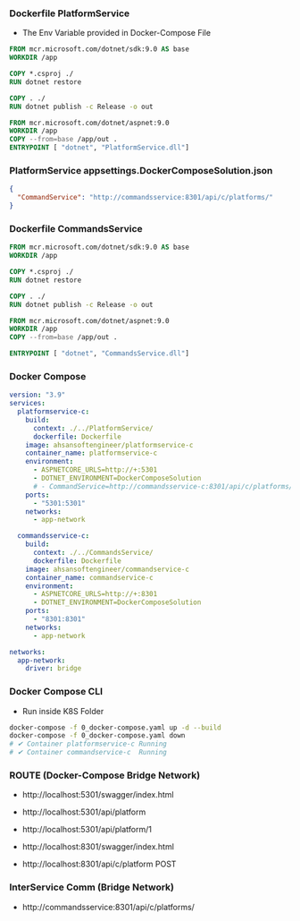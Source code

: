 ### Dockerfile PlatformService
- The Env Variable provided in Docker-Compose File
```dockerfile
FROM mcr.microsoft.com/dotnet/sdk:9.0 AS base
WORKDIR /app

COPY *.csproj ./
RUN dotnet restore

COPY . ./
RUN dotnet publish -c Release -o out

FROM mcr.microsoft.com/dotnet/aspnet:9.0
WORKDIR /app
COPY --from=base /app/out .
ENTRYPOINT [ "dotnet", "PlatformService.dll"]
```
### PlatformService appsettings.DockerComposeSolution.json
```json
{
  "CommandService": "http://commandsservice:8301/api/c/platforms/"
}
```
### Dockerfile CommandsService
```dockerfile
FROM mcr.microsoft.com/dotnet/sdk:9.0 AS base
WORKDIR /app

COPY *.csproj ./
RUN dotnet restore

COPY . ./
RUN dotnet publish -c Release -o out

FROM mcr.microsoft.com/dotnet/aspnet:9.0
WORKDIR /app
COPY --from=base /app/out .

ENTRYPOINT [ "dotnet", "CommandsService.dll"]
```
### Docker Compose
```yml
version: "3.9"
services:
  platformservice-c:
    build:
      context: ./../PlatformService/
      dockerfile: Dockerfile
    image: ahsansoftengineer/platformservice-c
    container_name: platformservice-c
    environment:
      - ASPNETCORE_URLS=http://+:5301
      - DOTNET_ENVIRONMENT=DockerComposeSolution
      # - CommandService=http://commandsservice-c:8301/api/c/platforms/
    ports:
      - "5301:5301" 
    networks:
      - app-network

  commandsservice-c:
    build:
      context: ./../CommandsService/
      dockerfile: Dockerfile
    image: ahsansoftengineer/commandservice-c
    container_name: commandservice-c
    environment:
      - ASPNETCORE_URLS=http://+:8301
      - DOTNET_ENVIRONMENT=DockerComposeSolution
    ports:
      - "8301:8301"
    networks:
      - app-network

networks:
  app-network:
    driver: bridge
```

### Docker Compose CLI
- Run inside K8S Folder
```bash
docker-compose -f 0_docker-compose.yaml up -d --build
docker-compose -f 0_docker-compose.yaml down
# ✔ Container platformservice-c Running
# ✔ Container commandservice-c  Running  
```

### ROUTE (Docker-Compose Bridge Network)
- http://localhost:5301/swagger/index.html
- http://localhost:5301/api/platform
- http://localhost:5301/api/platform/1

- http://localhost:8301/swagger/index.html
- http://localhost:8301/api/c/platform POST

### InterService Comm (Bridge Network)
- http://commandsservice:8301/api/c/platforms/